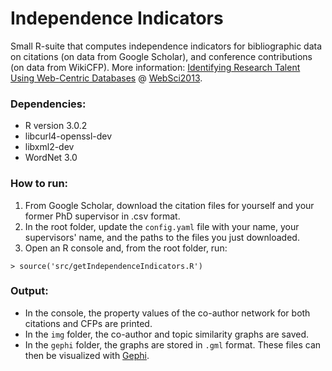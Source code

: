 Independence Indicators
=======================

Small R-suite that computes independence indicators for bibliographic data on citations (on data from Google Scholar), and conference contributions (on data from WikiCFP). More information: [Identifying Research Talent Using Web-Centric Databases](http://www.networkinstitute.org/wp-content/uploads/2013/01/2013websci.pdf) @ [WebSci2013](http://www.websci13.org/).

### Dependencies:
* R version 3.0.2
* libcurl4-openssl-dev
* libxml2-dev
* WordNet 3.0


### How to run:
1. From Google Scholar, download the citation files for yourself and your former PhD supervisor in .csv format.
2. In the root folder, update the `config.yaml` file with your name, your supervisors' name, and the paths to the files you just downloaded.
3. Open an R console and, from the root folder, run:

```
> source('src/getIndependenceIndicators.R')
```


### Output:
* In the console, the property values of the co-author network for both citations and CFPs are printed.
* In the  `img` folder, the co-author and topic similarity graphs are saved.
* In the `gephi` folder, the graphs are stored in `.gml` format. These files can then be visualized with [Gephi](https://gephi.org/).